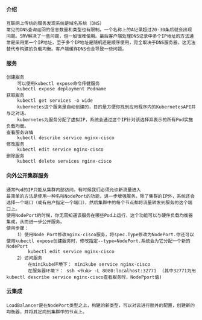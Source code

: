 #### 介绍

    互联网上传统的服务发现系统是域名系统（DNS）
    常见的DNS查询返回的信息数量和类型也有限制。一个名称上的A记录超过20-30条后就会出现问题。SRV解决了一些问题，但一般很难使用。最后客户端处理DNS记录中多个IP地址的方法通常是采用第一个IP地址，至于多个IP地址是随机还是顺序使用，完全取决于DNS服务器。这无法替代专构建的负载均衡。客户端缓存DNS也会导致一些问题。

#### 服务

    创建服务
        可以使用kubectl expose命令传健服务
        kubectl expose deployment Podname
    获取服务
        kubectl get services -o wide
        kubernetes这个服务是自动创建的，目的是方便你找到应用程序内的KubernetesAPI并与之对话。
        kubernetes为服务分配了虚拟IP，系统会通过这个IP针对该选择弃表示的所有Pod实施负载均衡。
    查看服务详情
        kubectl describe service nginx-cisco
    修改服务
        kubectl edit service nginx-cisco
    删除服务
        kubectl delete services nginx-cisco

#### 向外公开集群服务

    通常Pod的IP只能从集群内部访问。有时候我们必须允许新流量进入
    最简单的方法是使用一种名叫NodePort的功能，进一步增强服务。除了集群的IP外，系统还会选择一个端口（或有用户指定一个端口），然后集群中的每个节点都将流量转发到服务的这个端口上。
    使用NodePort的时候，你无需知道该服务在哪些Pod上运行，这个功能可以与硬件负载均衡器集成，从而进一步公开服务。
    使用步骤：
        1）使用Node Port修改nginx-cisco服务，将spec.Type修改为NodePort.你还可以使用kubectl expose创建服务时，修改指定--type=NodePort.系统会为它分配一个新的NodePort
            kubectl edit service nginx-cisco
        2）访问服务
            在minikube环境下： minikube service nginx-cisco
            在服务器环境下： ssh <节点> -L 8080:localhost:32771  (其中32771为用kubectl describe service nginx-cisco查看服务时，NodePport值)

#### 云集成

    LoadBalancer是在NodePort类型之上，构建的新类型，可以对云进行额外的配置，创建新的均衡器，并将其定向到集群中的节点上。  

